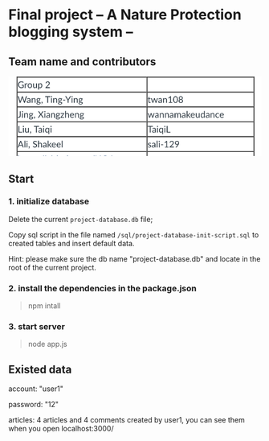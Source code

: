 Final project &ndash; A Nature Protection blogging system &ndash; 
==========

## Team name and contributors

![group](./spec/groups.png)

## Start

### 1. initialize database

Delete the current `project-database.db` file;

Copy sql script in the file named `/sql/project-database-init-script.sql` to created tables and insert default data.

Hint: please make sure the db name "project-database.db" and locate in the root of the current project.

### 2. install the dependencies in the package.json

> npm intall

### 3. start server

> node app.js


## Existed data

account: "user1"

password: "12"

articles: 4 articles and 4 comments created by user1, you can see them when you open localhost:3000/
